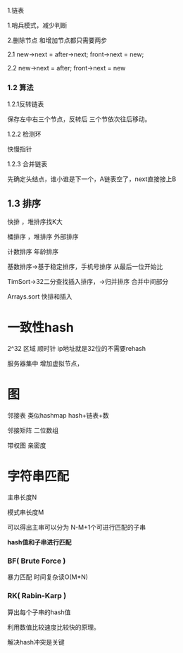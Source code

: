 1.链表

1.哨兵模式，减少判断

2.删除节点 和增加节点都只需要两步

2.1 new->next = after->next; front->next = new;

2.2 new->next = after; front->next = new

### 1.2 算法

1.2.1反转链表

保存左中右三个节点，反转后 三个节依次往后移动。

1.2.2 检测环

快慢指针

1.2.3 合并链表

先确定头结点，谁小谁是下一个，A链表空了，next直接接上B

## 1.3 排序

快排 ，堆排序找K大

桶排序 ，堆排序 外部排序 

计数排序  年龄排序

基数排序->基于稳定排序，手机号排序 从最后一位开始比

TimSort->32二分查找插入排序，->归并排序 合并中间部分

Arrays.sort 快排和插入

# 一致性hash

2^32 区域 顺时针 ip地址就是32位的不需要rehash

服务器集中 增加虚拟节点，

# 图

邻接表 类似hashmap hash+链表+数

邻接矩阵 二位数组

带权图 亲密度

# 字符串匹配

主串长度N

模式串长度M

可以得出主串可以分为 N-M+1个可进行匹配的子串

**hash值和子串进行匹配**

### BF( Brute Force )

暴力匹配 时间复杂读O(M*N)

### RK( Rabin-Karp )

算出每个子串的hash值

利用数值比较速度比较快的原理。

解决hash冲突是关键








